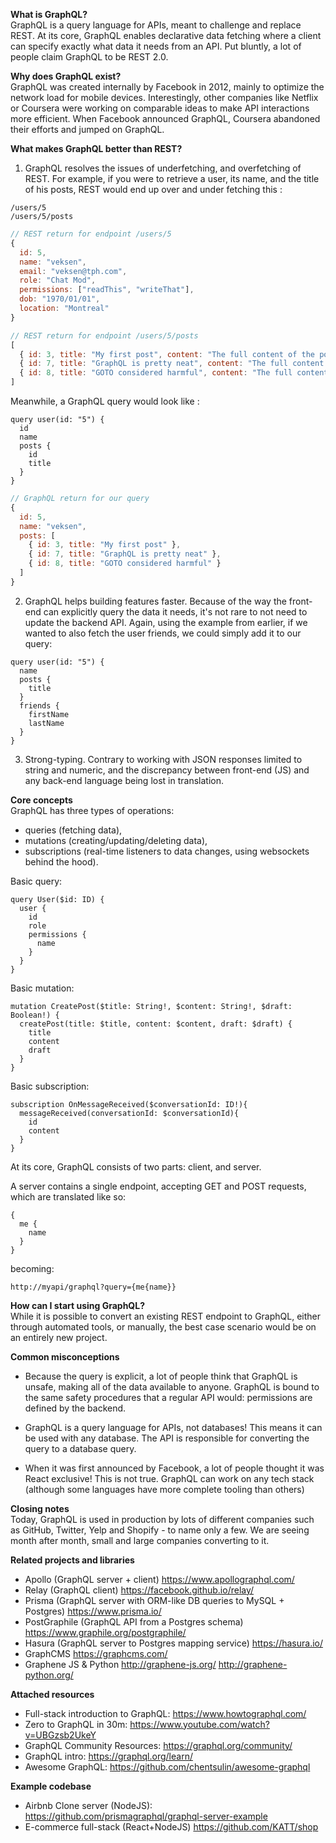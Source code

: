 **What is GraphQL?**  
GraphQL is a query language for APIs, meant to challenge and replace REST. At its core, GraphQL enables declarative data fetching where a client can specify exactly what data it needs from an API. Put bluntly, a lot of people claim GraphQL to be REST 2.0.

**Why does GraphQL exist?**  
GraphQL was created internally by Facebook in 2012, mainly to optimize the network load for mobile devices. Interestingly, other companies like Netflix or Coursera were working on comparable ideas to make API interactions more efficient. When Facebook announced GraphQL, Coursera abandoned their efforts and jumped on GraphQL.

**What makes GraphQL better than REST?**  
1. GraphQL resolves the issues of underfetching, and overfetching of REST. For example, if you were to retrieve a user, its name, and the title of his posts, REST would end up over and under fetching this :

```
/users/5
/users/5/posts
```

```js
// REST return for endpoint /users/5
{
  id: 5,
  name: "veksen",
  email: "veksen@tph.com",
  role: "Chat Mod",
  permissions: ["readThis", "writeThat"],
  dob: "1970/01/01",
  location: "Montreal"
}

// REST return for endpoint /users/5/posts
[
  { id: 3, title: "My first post", content: "The full content of the post, possibly a few Ks of data" },
  { id: 7, title: "GraphQL is pretty neat", content: "The full content of the post, possibly a few Ks of data" },
  { id: 8, title: "GOTO considered harmful", content: "The full content of the post, possibly a few Ks of data" }
]
```

Meanwhile, a GraphQL query would look like :

```
query user(id: "5") {
  id
  name
  posts {
    id
    title
  }
}
```

```js
// GraphQL return for our query
{
  id: 5,
  name: "veksen",
  posts: [
    { id: 3, title: "My first post" },
    { id: 7, title: "GraphQL is pretty neat" },
    { id: 8, title: "GOTO considered harmful" }
  ]
}
```

2. GraphQL helps building features faster. Because of the way the front-end can explicitly query the data it needs, it's not rare to not need to update the backend API. Again, using the example from earlier, if we wanted to also fetch the user friends, we could simply add it to our query:

```
query user(id: "5") {
  name
  posts {
    title
  }
  friends {
    firstName
    lastName
  }
}
```

3. Strong-typing. Contrary to working with JSON responses limited to string and numeric, and the discrepancy between front-end (JS) and any back-end language being lost in translation.

**Core concepts**  
GraphQL has three types of operations:

- queries (fetching data),
- mutations (creating/updating/deleting data),
- subscriptions (real-time listeners to data changes, using websockets behind the hood).

Basic query:

```
query User($id: ID) {
  user {
    id
    role
    permissions {
      name
    }
  }
}
```

Basic mutation:

```
mutation CreatePost($title: String!, $content: String!, $draft: Boolean!) {
  createPost(title: $title, content: $content, draft: $draft) {
    title
    content
    draft
  }
}
```

Basic subscription:

```
subscription OnMessageReceived($conversationId: ID!){
  messageReceived(conversationId: $conversationId){
    id
    content
  }
}
```

At its core, GraphQL consists of two parts: client, and server.

A server contains a single endpoint, accepting GET and POST requests, which are translated like so:

```
{
  me {
    name
  }
}
```

becoming:

```
http://myapi/graphql?query={me{name}}
```

**How can I start using GraphQL?**  
While it is possible to convert an existing REST endpoint to GraphQL, either through automated tools, or manually, the best case scenario would be on an entirely new project.

**Common misconceptions**  
- Because the query is explicit, a lot of people think that GraphQL is unsafe, making all of the data available to anyone. GraphQL is bound to the same safety procedures that a regular API would: permissions are defined by the backend.

- GraphQL is a query language for APIs, not databases! This means it can be used with any database. The API is responsible for converting the query to a database query.

- When it was first announced by Facebook, a lot of people thought it was React exclusive! This is not true. GraphQL can work on any tech stack (although some languages have more complete tooling than others)

**Closing notes**  
Today, GraphQL is used in production by lots of different companies such as GitHub, Twitter, Yelp and Shopify - to name only a few. We are seeing month after month, small and large companies converting to it.

**Related projects and libraries**  
- Apollo (GraphQL server + client) <https://www.apollographql.com/>
- Relay (GraphQL client) <https://facebook.github.io/relay/>
- Prisma (GraphQL server with ORM-like DB queries to MySQL + Postgres) <https://www.prisma.io/>
- PostGraphile (GraphQL API from a Postgres schema) <https://www.graphile.org/postgraphile/>
- Hasura (GraphQL server to Postgres mapping service) <https://hasura.io/>
- GraphCMS <https://graphcms.com/>
- Graphene JS & Python <http://graphene-js.org/> <http://graphene-python.org/>

**Attached resources**  
- Full-stack introduction to GraphQL: <https://www.howtographql.com/>
- Zero to GraphQL in 30m: <https://www.youtube.com/watch?v=UBGzsb2UkeY>
- GraphQL Community Resources: <https://graphql.org/community/>
- GraphQL intro: <https://graphql.org/learn/>
- Awesome GraphQL: <https://github.com/chentsulin/awesome-graphql>

**Example codebase**  
- Airbnb Clone server (NodeJS): <https://github.com/prismagraphql/graphql-server-example>
- E-commerce full-stack (React+NodeJS) <https://github.com/KATT/shop>
